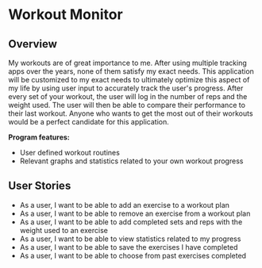 # Workout Monitor

## Overview 

My workouts are of great importance to me. After using multiple tracking apps over the years, none of them 
 satisfy my exact needs. This application will be customized to my exact needs to ultimately optimize this aspect of my life by using user input
 to accurately track the user's progress. After every set of your workout, the user will log in the number of reps and the weight used. The user will
 then be able to compare their performance to their last workout. Anyone who wants to get the most out of their workouts 
 would be a perfect candidate for this application.


**Program features:**
- User defined workout routines
- Relevant graphs and statistics related to your own workout progress


## User Stories
 
- As a user, I want to be able to add an exercise to a workout plan
- As a user, I want to be able to remove an exercise from a workout plan 
- As a user, I want to be able to add completed sets and reps with the weight used to an exercise
- As a user, I want to be able to view statistics related to my progress
- As a user, I want to be able to save the exercises I have completed
- As a user, I want to be able to choose from past exercises completed


